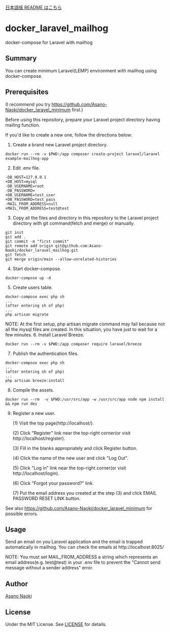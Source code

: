 [日本語版 README はこちら](/README_ja.md)

# docker_laravel_mailhog
docker-compose for Laravel with mailhog

## Summary
You can create minimum Laravel(LEMP) environment with mailhog using docker-compose.

## Prerequisites
(I recommend you try https://github.com/Asano-Naoki/docker_laravel_minimum first.)

Before using this repository, prepare your Laravel project directory having mailing function.

If you'd like to create a new one, follow the directions below:
1. Create a brand new Laravel project directory.
```
docker run --rm -v $PWD:/app composer create-project laravel/laravel example-mailhog-app
```
2. Edit .env file.
```
-DB_HOST=127.0.0.1
+DB_HOST=mysql
-DB_USERNAME=root
-DB_PASSWORD=
+DB_USERNAME=test_user
+DB_PASSWORD=test_pass
-MAIL_FROM_ADDRESS=null
+MAIL_FROM_ADDRESS=test@test
```
3. Copy all the files and directory in this repository to the Laravel project directory with git command(fetch and merge) or manually.
```
git init
git add .
git commit -m "first commit"
git remote add origin git@github.com:Asano-Naoki/docker_laravel_mailhog.git
git fetch
git merge origin/main --allow-unrelated-histories
```
4. Start docker-compose.
```
docker-compose up -d
```
5. Create users table.
```
docker-compose exec php sh
...
(after entering sh of php)
...
php artisan migrate
```
NOTE:
At the first setup, php artisan migrate command may fail because not all the mysql files are created. In this situation, you have just to wait for a few minutes.
6. Install Laravel Breeze.
```
docker run --rm -v $PWD:/app composer require laravel/breeze
```
7. Publish the authentication files.
```
docker-compose exec php sh
...
(after entering sh of php)
...
php artisan breeze:install
```
8. Compile the assets.
```
docker run --rm  -v $PWD:/usr/src/app -w /usr/src/app node npm install && npm run dev
```
9. Register a new user.

    (1) Visit the top page(http://localhost/). 

    (2) Click "Register" link near the top-right corner(or visit http://localhost/register).

    (3) Fill in the blanks appropriately and click Register button.

    (4) Click the name of the new user and click "Log Out".

    (5) Click "Log in" link near the top-right corner(or visit http://localhost/login).

    (6) Click "Forgot your password?" link.

    (7) Put the email address you created at the step (3) and click EMAIL PASSWORD RESET LINK button.

See also https://github.com/Asano-Naoki/docker_laravel_minimum for possible errors.



## Usage
Send an email on you Laravel application and the email is trapped automatically in mailhog. You can check the emails at http://localhost:8025/

NOTE:
You must set MAIL_FROM_ADDRESS a string which represents an email address(e.g. test@test) in your .env file to prevent the "Cannot send message without a sender address" error.


## Author
[Asano Naoki](https://asanonaoki.com/blog/)


## License
Under the MIT License. See [LICENSE](/LICENSE) for details.



